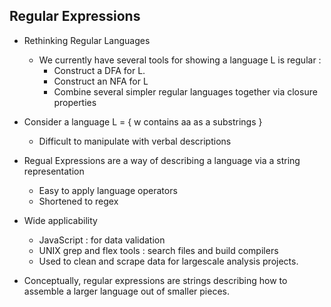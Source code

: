 ## Regular Expressions

* Rethinking Regular Languages
  * We currently have several tools for showing a language L is regular :
    * Construct a DFA for L.
    * Construct an NFA for L
    * Combine several simpler regular languages together via closure properties

* Consider a language L = { w contains aa as a substrings }
  * Difficult to manipulate with verbal descriptions
* Regual Expressions are a way of describing a language via a string representation
  * Easy to apply language operators
  * Shortened to regex
* Wide applicability
  * JavaScript : for data validation
  * UNIX grep and flex tools : search files and build compilers
  * Used to clean and scrape data for largescale analysis projects.
* Conceptually, regular expressions are strings describing how to assemble a larger language out of smaller pieces.

